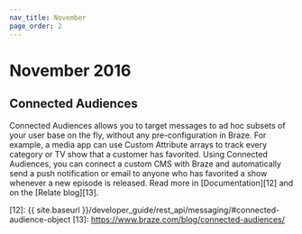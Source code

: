 ```yaml
---
nav_title: November
page_order: 2
---
```


# November 2016

## Connected Audiences

Connected Audiences allows you to target messages to ad hoc subsets of your user base on the fly, without any pre-configuration in Braze. For example, a media app can use Custom Attribute arrays to track every category or TV show that a customer has favorited. Using Connected Audiences, you can connect a custom CMS with Braze and automatically send a push notification or email to anyone who has favorited a show whenever a new episode is released. Read more in [Documentation][12] and on the [Relate blog][13].

[12]: {{ site.baseurl }}/developer_guide/rest_api/messaging/#connected-audience-object
[13]: https://www.braze.com/blog/connected-audiences/
